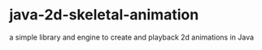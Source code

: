 # java-2d-skeletal-animation
a simple library and engine to create and playback 2d animations in Java
